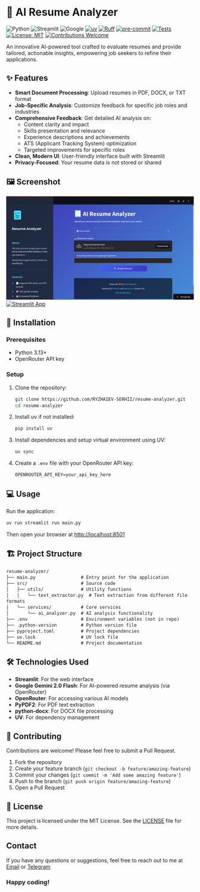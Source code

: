 # 📃 AI Resume Analyzer

![Python](https://img.shields.io/badge/Python-3.13+-blue?style=flat-square&logo=python)
![Streamlit](https://img.shields.io/badge/Streamlit-1.45+-red?style=flat-square&logo=streamlit)
![Google](https://img.shields.io/badge/Google-Gemini--2.0--Flash-green?style=flat-square&logo=google)
[![uv](https://img.shields.io/endpoint?url=https://raw.githubusercontent.com/astral-sh/uv/main/assets/badge/v0.json)](https://github.com/astral-sh/uv)
[![Ruff](https://img.shields.io/endpoint?url=https://raw.githubusercontent.com/astral-sh/ruff/main/assets/badge/v2.json)](https://github.com/astral-sh/ruff)
[![pre-commit](https://img.shields.io/badge/pre--commit-enabled-brightgreen?logo=pre-commit)](https://github.com/pre-commit/pre-commit)
[![Tests](https://github.com/RYZHAIEV-SERHII/resume-analyzer/actions/workflows/tests.yml/badge.svg)](https://github.com/RYZHAIEV-SERHII/resume-analyzer/actions)
[![License: MIT](https://img.shields.io/badge/License-MIT-yellow.svg)](LICENSE)
[![Contributions Welcome](https://img.shields.io/badge/contributions-welcome-brightgreen.svg?style=flat&logo=github)](CONTRIBUTING.md)

An innovative AI-powered tool crafted to evaluate resumes and provide tailored, actionable insights, empowering job seekers to refine their applications.

## ✨ Features

- **Smart Document Processing**: Upload resumes in PDF, DOCX, or TXT format
- **Job-Specific Analysis**: Customize feedback for specific job roles and industries
- **Comprehensive Feedback**: Get detailed AI analysis on:
  - Content clarity and impact
  - Skills presentation and relevance
  - Experience descriptions and achievements
  - ATS (Applicant Tracking System) optimization
  - Targeted improvements for specific roles
- **Clean, Modern UI**: User-friendly interface built with Streamlit
- **Privacy-Focused**: Your resume data is not stored or shared

## 🖼️ Screenshot

![AI Resume Analyzer Screenshot](src/static/screenshot.png)
[![Streamlit App](https://static.streamlit.io/badges/streamlit_badge_black_white.svg)](https://a1-resume-analyzer.streamlit.app/)

## 🚀 Installation

### Prerequisites

- Python 3.13+
- OpenRouter API key

### Setup

1. Clone the repository:

   ```bash
   git clone https://github.com/RYZHAIEV-SERHII/resume-analyzer.git
   cd resume-analyzer
   ```

2. Install uv if not installed:

   ```bash
   pip install uv
   ```

3. Install dependencies and setup virtual environment using UV:

   ```bash
   uv sync
   ```

4. Create a `.env` file with your OpenRouter API key:

   ```env
   OPENROUTER_API_KEY=your_api_key_here
   ```

## 💻 Usage

Run the application:

```bash
uv run streamlit run main.py
```

Then open your browser at <http://localhost:8501>

## 🏗️ Project Structure

```plaintext
resume-analyzer/
├── main.py                 # Entry point for the application
├── src/                    # Source code
│   ├── utils/              # Utility functions
│   │   └── text_extractor.py  # Text extraction from different file formats
│   └── services/           # Core services
│       └── ai_analyzer.py  # AI analysis functionality
├── .env                    # Environment variables (not in repo)
├── .python-version         # Python version file
├── pyproject.toml          # Project dependencies
├── uv.lock                 # UV lock file
└── README.md               # Project documentation
```

## 🛠️ Technologies Used

- **Streamlit**: For the web interface
- **Google Gemini 2.0 Flash**: For AI-powered resume analysis (via OpenRouter)
- **OpenRouter**: For accessing various AI models
- **PyPDF2**: For PDF text extraction
- **python-docx**: For DOCX file processing
- **UV**: For dependency management

## 🤝 Contributing

Contributions are welcome! Please feel free to submit a Pull Request.

1. Fork the repository
2. Create your feature branch (`git checkout -b feature/amazing-feature`)
3. Commit your changes (`git commit -m 'Add some amazing feature'`)
4. Push to the branch (`git push origin feature/amazing-feature`)
5. Open a Pull Request

## 📄 License

This project is licensed under the MIT License.
See the [LICENSE](LICENSE) file for more details.

## Contact

If you have any questions or suggestions,
feel free to reach out to me at [Email](mailto:rsp89@gmail.com) or [Telegram](https://t.me/CTAJIKEP)

### Happy coding!
